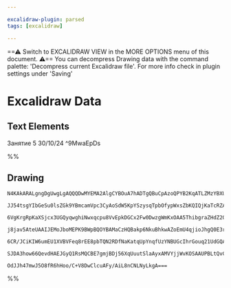```yaml
---

excalidraw-plugin: parsed
tags: [excalidraw]

---
```

==⚠  Switch to EXCALIDRAW VIEW in the MORE OPTIONS menu of this document. ⚠== You can decompress Drawing data with the command palette: 'Decompress current Excalidraw file'. For more info check in plugin settings under 'Saving'


# Excalidraw Data
## Text Elements
Занятие 5
30/10/24 ^9MwaEpDs

%%
## Drawing
```compressed-json
N4KAkARALgngDgUwgLgAQQQDwMYEMA2AlgCYBOuA7hADTgQBuCpAzoQPYB2KqATLZMzYBXUtiRoIACyhQ4zZAHoFAc0JRJQgEYA6bGwC2CgF7N6hbEcK4OCtptbErHALRY8RMpWdx8Q1TdIEfARcZgRmBShcZQUebQBWbQBGGjoghH0EDihmbgBtcDBQMBKIEm4IAE4AWQpcAFE4ABFc/lLYRAqoLChUkshMbmceAAYAFgSRgDYkqbH4+JGAdgAO

JJ54tsgYIbGeSu0lsZGk9YBmcamVpc3CyAoSdW5KpYSzysqTpbOfypWxsZbKQIQjKaTcRZA6zKYLcEZA5hQUhsADWCAAwmx8GxSBUAMRJBCEwl9UqaXDYFHKZFCDjETHY3ESJHWZhwXCBbKkyAAM0I+HwAGVYLCJIIPNyIIjkWiAOqPSTcPh3KVI1EIYUwUXocXlIE0sEccK5NBJIFsdnYNQ7U0jeEq6nCOAASWIJtQeQAukCeeRMq7uBwhAKgYQ

6VgKrgRpKaXSjcx3UGQyqwghiNwxqcpu8VvEpkDGCx2Fw0DwzgWmKxOAA5ThibgraZHdZ20PMJrpbrptA8ghhIGaYR0+rBTLZRPB/BAoRwYi4LvcJLfEb7KZTHgrUb5lVEDgowOToHYylp7i9/D9lXdTC9CSAdBBAAwggF4QQDyIIAhEEAHCCAVhBUPEADocBcChJCMsRjDGlAACo9BUj6vp+P7/oBoEgWBko8pwUCCoQRjiLw9r9BAGHZAAYrg+

j8jav5AteUAAIJEMoJboMEPK9BWpBQOYBAMaCzHQBakp6NkuBhkwAZoEmU4qjioJhgQ0E3rBz7vt+v4AUBqE8OBUJCFAbAAErhDheFIkICBHmJAASIJgreqBJNoGyFAAvuA3p0LgcBwMK854cUkDqBkeEQIx4JtAwhAIBQABCFJUrG9JYji+I8ml6WkhA2AiJyUDOt0+jCjKGLJUy6AEkSlWZdlpC5flGRxZSjq0kljJdOQHBshyWTsYUWU5T19X

6CR/JCiKIW6umEU1XVBVFeq8rEE8pbTQN2RDfNaKatqUpYnqfUzYNBUGcIhrGouq21UdGQAPKWtai6tgda15QVJGYWRFH4FRtylId61vZh2G4UqBGQP9r0ZIp9GMfxrG9X9L0bVEnF0bVbAUJIITdqgUmXbNGT1HSaPIpj2ORujVD49d+gkxjkHwCFiWZcw2DIgKAAa3DvJUEWs+z+AAJoQis26lEYbAGNwAWQPQBDmYurnUwDGQnS18buhAzMRd

SJDA3how66QevdHAEJGyQ1RsMQCBE7gmjBDj56XqUuutSlaAyxAMVYjjWvKOSAAUPBLtQvCh+HSxhyMCQAJSSkZyjBhyFSkAHuDBxcYdlvCvBZ6gMfxPHSvPVd2SbQgd1cZwE7JqUvrkQgRnhsbHDKNLKpZPbjvcGZFkqtgRBm2gfdAhwje96Q5nmnpu6mVPCAl6UdgAFYINgOSCuPcBWzbdsO6ePZ9v3pQUlxjCQZL+Ad4RHQTekG/FkJQiIgYD

OdJJh47mwJ5O8fR6hHoo/C+V8DwClcuAFy/AiL8nCNLNyLkgA===
```
%%